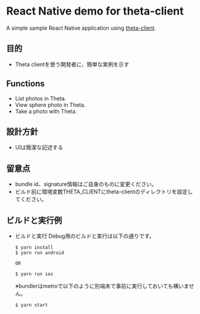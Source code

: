 # React Native demo for theta-client

A simple sample React Native application using [theta-client](https://github.com/ricohapi/theta-client).

## 目的

* Theta clientを使う開発者に、簡単な実例を示す

## Functions

* List photos in Theta.
* View sphere photo in Theta.
* Take a photo with Theta.

## 設計方針

* UIは簡潔な記述する

## 留意点

* bundle id、signature情報はご自身のものに変更ください。
* ビルド前に環境変数THETA_CLIENTにtheta-clientのディレクトリを設定してください。

## ビルドと実行例

* ビルドと実行
  Debug用のビルドと実行は以下の通りです。
  ```
  $ yarn install
  $ yarn run android

  OR

  $ yarn run ios
  ```
  ※bundlerはmetroで以下のように別端末で事前に実行しておいても構いません。
  ```
  $ yarn start
  ```
